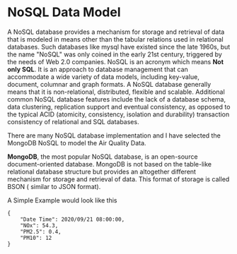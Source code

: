 # NoSQL Data Model

A NoSQL database provides a mechanism for storage and retrieval of data that is modeled in means other than the tabular relations used in relational databases. Such databases like mysql have existed since the late 1960s, but the name "NoSQL" was only coined in the early 21st century, triggered by the needs of Web 2.0 companies. NoSQL is an acronym which means **Not only SQL**. It is an approach to database management that can accommodate a wide variety of data models, including key-value, document, columnar and graph formats. A NoSQL database generally means that it is non-relational, distributed, flexible and scalable. Additional common NoSQL database features include the lack of a database schema, data clustering, replication support and eventual consistency, as opposed to the typical ACID (atomicity, consistency, isolation and durability) transaction consistency of relational and SQL databases.

There are many NoSQL database implementation and I have selected the MongoDB NoSQL to model the Air Quality Data.

**MongoDB**, the most popular NoSQL database, is an open-source document-oriented database. MongoDB is not based on the table-like relational database structure but provides an altogether different mechanism for storage and retrieval of data. This format of storage is called BSON ( similar to JSON format).

A Simple Example would look like this

```
{
    "Date Time": 2020/09/21 08:00:00,
    "NOx": 54.3,
    "PM2.5": 0.4,
    "PM10": 12
}
```


